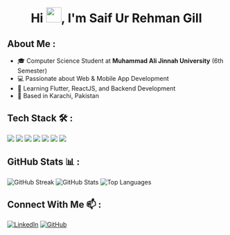 <div align="center">
    <h1>Hi <img src="https://media.giphy.com/media/hvRJCLFzcasrR4ia7z/giphy.gif" width="35">, I'm Saif Ur Rehman Gill</h1>
</div>

<h2>About Me :</h2>
<ul>
<li>🎓 Computer Science Student at <strong>Muhammad Ali Jinnah University</strong> (6th Semester)</li>
<li>💻 Passionate about Web & Mobile App Development</li>
<li>🚀 Learning Flutter, ReactJS, and Backend Development</li>
<li>📍 Based in Karachi, Pakistan</li>
</ul>

<h2>Tech Stack 🛠️ :</h2>
<p>
    <img src="https://img.icons8.com/color/48/000000/flutter.png">
    <img src="https://img.icons8.com/color/48/000000/dart.png">
    <img src="https://img.icons8.com/color/48/000000/react-native.png">
    <img src="https://img.icons8.com/color/48/000000/javascript--v1.png">
    <img src="https://img.icons8.com/color/48/000000/python--v1.png">
    <img src="https://img.icons8.com/color/48/000000/firebase.png">
    <img src="https://img.icons8.com/color/48/000000/mysql-logo.png">
</p>

<h2>GitHub Stats 📊 :</h2>
<p>
    <img src="https://github-readme-streak-stats.herokuapp.com?user=SAIFURREHMANGILL&theme=algolia" alt="GitHub Streak">
    <img src="https://github-readme-stats.vercel.app/api?username=SAIFURREHMANGILL&theme=algolia" alt="GitHub Stats">
    <img src="https://github-readme-stats.vercel.app/api/top-langs/?username=SAIFURREHMANGILL&theme=algolia" alt="Top Languages">
</p>

<h2>Connect With Me 📫 :</h2>
<p>
    <a href="https://www.linkedin.com/in/saif-ur-rehman-gill-7632b9327/"><img src="https://img.icons8.com/fluency/48/000000/linkedin.png" alt="LinkedIn"></a>
    <a href="https://github.com/SAIFURREHMANGILL"><img src="https://img.icons8.com/fluency/48/000000/github.png" alt="GitHub"></a>
</p>
